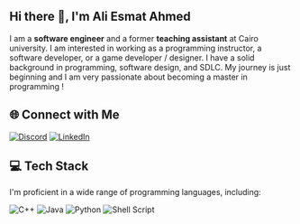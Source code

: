 ## Hi there 👋, I'm Ali Esmat Ahmed

I am a **software engineer** and a former **teaching assistant** at Cairo university. I am interested in working as a programming instructor, a software developer, or a game developer / designer. I have a solid background in programming, software design, and SDLC. My journey is just beginning and I am very passionate about becoming a master in programming !

## 🌐 Connect with Me
[![Discord](https://img.shields.io/badge/Discord-%237289DA.svg?style=for-the-badge&logo=discord&logoColor=white)](https://discordapp.com/users/755521731585900739)
[![LinkedIn](https://img.shields.io/badge/LinkedIn-%230077B5.svg?style=for-the-badge&logo=linkedin&logoColor=white)](www.linkedin.com/in/ali-esmat)

## 💻 Tech Stack
I'm proficient in a wide range of programming languages, including:

![C++](https://img.shields.io/badge/c++-%2300599C.svg?style=for-the-badge&logo=c%2B%2B&logoColor=white)
![Java](https://img.shields.io/badge/java-%23ED8B00.svg?style=for-the-badge&logo=openjdk&logoColor=white)
![Python](https://img.shields.io/badge/python-3670A0?style=for-the-badge&logo=python&logoColor=ffdd54)
![Shell Script](https://img.shields.io/badge/shell_script-%23121011.svg?style=for-the-badge&logo=gnu-bash&logoColor=white)
<!--
**Ali-Esmat/Ali-Esmat** is a ✨ _special_ ✨ repository because its `README.md` (this file) appears on your GitHub profile.

Here are some ideas to get you started:

- 🔭 I’m currently working on ...
- 🌱 I’m currently learning ...
- 👯 I’m looking to collaborate on ...
- 🤔 I’m looking for help with ...
- 💬 Ask me about ...
- 📫 How to reach me: ...
- 😄 Pronouns: ...
- ⚡ Fun fact: ...
-->
